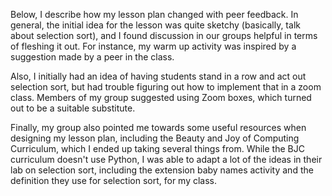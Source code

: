 
Below, I describe how my lesson plan changed with peer feedback. In general, the initial idea for the lesson was quite sketchy (basically, talk about selection sort), and I found discussion in our groups helpful in terms of fleshing it out. For instance,  my warm up activity was inspired by a suggestion made by a peer in the class. 

Also, I initially had an idea of having students stand in a row and act out selection sort, but had trouble figuring out how to implement that in a zoom class.  Members of my group suggested using Zoom boxes, which turned out to be a suitable substitute.  

Finally, my group also pointed me towards some useful resources when designing my lesson plan, including the Beauty and Joy of Computing Curriculum, which I ended up taking several things from.  While the BJC curriculum doesn't use Python, I was able to adapt a lot of the ideas in their lab on selection sort, including the extension baby names activity and the definition they use for selection sort, for my class.  


